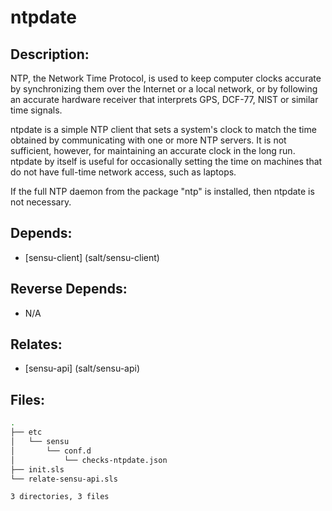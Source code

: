 # ntpdate

## Description:

NTP, the Network Time Protocol, is used to keep computer clocks accurate by synchronizing them over the Internet or a local network, or by following an accurate hardware receiver that interprets GPS, DCF-77, NIST or similar time signals.

ntpdate is a simple NTP client that sets a system's clock to match the time obtained by communicating with one or more NTP servers.  It is not sufficient, however, for maintaining an accurate clock in the long run.  ntpdate by itself is useful for occasionally setting the time on machines that do not have full-time network access, such as laptops.

If the full NTP daemon from the package "ntp" is installed, then ntpdate is not necessary.

## Depends:

  -  [sensu-client] (salt/sensu-client)

## Reverse Depends:

  -  N/A

## Relates:

  -  [sensu-api] (salt/sensu-api)

## Files:

```bash
.
├── etc
│   └── sensu
│       └── conf.d
│           └── checks-ntpdate.json
├── init.sls
└── relate-sensu-api.sls

3 directories, 3 files
```
